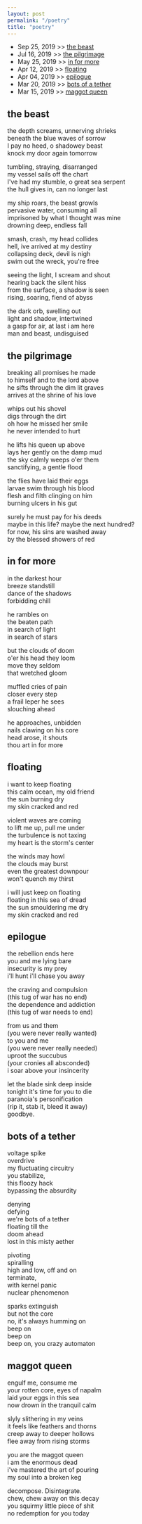 ```yaml
--- 
layout: post
permalink: "/poetry"
title: "poetry"
--- 
```


* Sep 25, 2019 >> [the beast](#the-beast)
* Jul 16, 2019 >> [the pilgrimage](#the-pilgrimage)
* May 25, 2019 >> [in for more](#in-for-more)
* Apr 12, 2019 >> [floating](#floating)
* Apr 04, 2019 >> [epilogue](#epilogue)
* Mar 20, 2019 >> [bots of a tether](#bots-of-a-tether)
* Mar 15, 2019 >> [maggot queen](#maggot-queen)

## the beast ##

the depth screams, unnerving shrieks  
beneath the blue waves of sorrow   
I pay no heed, o shadowey beast  
knock my door again tomorrow   
  
tumbling, straying, disarranged   
my vessel sails off the chart  
I've had my stumble, o great sea serpent   
the hull gives in, can no longer last   
  
my ship roars, the beast growls   
pervasive water, consuming all  
imprisoned by what I thought was mine   
drowning deep, endless fall  
  
smash, crash, my head collides   
hell, ive arrived at my destiny   
collapsing deck, devil is nigh   
swim out the wreck, you're free   
  
seeing the light, I scream and shout   
hearing back the silent hiss   
from the surface, a shadow is seen   
rising, soaring, fiend of abyss   
  
the dark orb, swelling out  
light and shadow, intertwined   
a gasp for air, at last i am here   
man and beast, undisguised   

## the pilgrimage ##

breaking all promises he made   
to himself and to the lord above   
he sifts through the dim lit graves   
arrives at the shrine of his love   
  
whips out his shovel   
digs through the dirt  
oh how he missed her smile   
he never intended to hurt  
  
he lifts his queen up above   
lays her gently on the damp mud   
the sky calmly weeps o'er them   
sanctifying, a gentle flood   
  
the flies have laid their eggs   
larvae swim through his blood   
flesh and filth clinging on him   
burning ulcers in his gut   
  
surely he must pay for his deeds   
maybe in this life? maybe the next hundred?   
for now, his sins are washed away  
by the blessed showers of red   


## in for more ##

in the darkest hour   
breeze standstill   
dance of the shadows   
forbidding chill   
  
he rambles on   
the beaten path   
in search of light   
in search of stars   
  
but the clouds of doom   
o'er his head they loom   
move they seldom  
that wretched gloom  
  
muffled cries of pain   
closer every step   
a frail leper he sees  
slouching ahead   
  
he approaches, unbidden  
nails clawing on his core  
head arose, it shouts  
thou art in for more  

## floating ##

i want to keep floating   
this calm ocean, my old friend   
the sun burning dry  
my skin cracked and red   
  
violent waves are coming  
to lift me up, pull me under   
the turbulence is not taxing   
my heart is the storm's center   
  
the winds may howl   
the clouds may burst   
even the greatest downpour  
won't quench my thirst   
  
i will just keep on floating   
floating in this sea of dread   
the sun smouldering me dry   
my skin cracked and red   

## epilogue ##

the rebellion ends here  
you and me lying bare  
insecurity is my prey  
i'll hunt i'll chase you away  
  
the craving and compulsion   
(this tug of war has no end)  
the dependence and addiction  
(this tug of war needs to end)   
  
from us and them   
(you were never really wanted)  
to you and me   
(you were never really needed)  
uproot the succubus   
(your cronies all absconded)  
i soar above your insincerity  
  
let the blade sink deep inside   
tonight it's time for you to die   
paranoia's personification  
(rip it, stab it, bleed it away)  
goodbye.  

## bots of a tether ##

voltage spike  
overdrive  
my fluctuating circuitry  
you stabilize,  
this floozy hack   
bypassing the absurdity  
  
denying  
defying  
we're bots of a tether  
floating till the   
doom ahead  
lost in this misty aether  
  
pivoting  
spiralling  
high and low, off and on  
terminate,   
with kernel panic   
nuclear phenomenon  
  
sparks extinguish   
but not the core   
no, it's always humming on   
beep on   
beep on   
beep on, you crazy automaton  

## maggot queen ##

engulf me, consume me  
your rotten core, eyes of napalm  
laid your eggs in this sea  
now drown in the tranquil calm  

slyly slithering in my veins  
it feels like feathers and thorns  
creep away to deeper hollows  
flee away from rising storms  

you are the maggot queen  
i am the enormous dead  
i've mastered the art of pouring  
my soul into a broken keg  

decompose. Disintegrate.  
chew, chew away on this decay  
you squirmy little piece of shit  
no redemption for you today  

